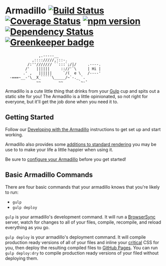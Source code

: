 # Armadillo [![Build Status](https://travis-ci.org/Snugug/gulp-armadillo.svg?branch=master)](https://travis-ci.org/Snugug/gulp-armadillo) [![Coverage Status](https://coveralls.io/repos/github/Snugug/gulp-armadillo/badge.svg?branch=master)](https://coveralls.io/github/Snugug/gulp-armadillo?branch=master) [![npm version](https://badge.fury.io/js/gulp-armadillo.svg)](https://badge.fury.io/js/gulp-armadillo) [![Dependency Status](https://david-dm.org/snugug/gulp-armadillo.svg)](https://david-dm.org/snugug/gulp-armadillo) [![Greenkeeper badge](https://badges.greenkeeper.io/Snugug/gulp-armadillo.svg)](https://greenkeeper.io/)

```
               ,.-----__
            ,:::://///,:::-.
          /:''/////// ``:::`;/|/     .----.
         /'   ||||||     :://'`\     | Hi |
        .' ,   ||||||     `/(  e \   /----'
  -===~__-'\__X_`````\_____/~`-._ `.
              ~~        ~~       `~-'
```

Armadillo is a cute little thing that drinks from your [Gulp](http://gulpjs.com/) cup and spits out a static site for you! The Armadillo is a little opinionated, so not right for everyone, but it'll get the job done when you need it to.

## Getting Started

Follow our [Developing with the Armadillo](https://github.com/Snugug/gulp-armadillo/wiki/Developing-with-the-Armadillo) instructions to get set up and start working.

Armadillo also provides some [additions to standard rendering](https://github.com/Snugug/gulp-armadillo/wiki/Armadillo-Additions) you may be use to to make your life a little happier when using it.

Be sure to [configure your Armadillo](https://github.com/Snugug/gulp-armadillo/wiki/Configuring-Your-Armadillo) before you get started!

## Basic Armadillo Commands

There are four basic commands that your armadillo knows that you're likely to run:

* `gulp`
* `gulp deploy`

`gulp` is your armadillo's development command. It will run a [BrowserSync](https://www.browsersync.io/) server, watch for changes to all of your files, compile, recompile, and reload everything as you go.

`gulp deploy` is your armadillo's deployment command. It will compile production ready versions of all of your files and inline your [critical](https://www.npmjs.com/package/critical) CSS for you, then deploy the resulting compiled files to [GitHub Pages](https://pages.github.com/). You can run `gulp deploy:dry` to compile production ready versions of your filed without deploying them.
